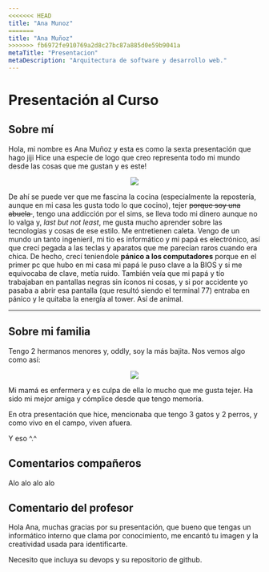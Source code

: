 ```yaml
---
<<<<<<< HEAD
title: "Ana Munoz"
=======
title: "Ana Muñoz"
>>>>>>> fb6972fe910769a2d8c27bc87a885d0e59b9041a
metaTitle: "Presentacion"
metaDescription: "Arquitectura de software y desarrollo web."
---
```


# Presentación al Curso

## Sobre mí ##

Hola, mi nombre es Ana Muñoz y esta es como la sexta presentación que hago jiji
Hice una especie de logo que creo representa todo mi mundo desde las cosas que me gustan y es este!

<center>
<img src= "https://dev.azure.com/anamunoz/c7ce2c27-4f43-4e0a-979a-4a9867719a2f/_apis/git/repositories/71165958-0e52-465f-a70c-5f23cf7e4102/Items?path=%2F.attachments%2F300x300-665de680-2dd3-4d48-b689-1cb7089c8e2a.png&download=false&resolveLfs=true&%24format=octetStream&api-version=5.0-preview.1&sanitize=true&versionDescriptor.version=master"/>
</center>

De ahí se puede ver que me fascina la cocina (especialmente la repostería, aunque en mi casa les gusta todo lo que cocino), tejer <strike> porque soy una abuela </strike>, tengo una addicción por el sims, se lleva todo mi dinero aunque no lo valga y, *last but not least*, me gusta mucho aprender sobre las tecnologías y cosas de ese estilo. Me entretienen caleta. Vengo de un mundo un tanto ingenieril, mi tío es informático y mi papá es electrónico, así que crecí pegada a las teclas y aparatos que me parecían raros cuando era chica. De hecho, crecí teniendole **pánico a los computadores** porque en el primer pc que hubo en mi casa mi papá le puso clave a la BIOS y si me equivocaba de clave, metía ruido. También veía que mi papá y tío trabajaban en pantallas negras sin íconos ni cosas, y si por accidente yo pasaba a abrir esa pantalla (que resultó siendo el terminal 77) entraba en pánico y le quitaba la energía al tower. Así de animal.

---
## Sobre mi familia ##

Tengo 2 hermanos menores y, oddly, soy la más bajita. Nos vemos algo como así:

<center>
<img src= "https://dev.azure.com/anamunoz/c7ce2c27-4f43-4e0a-979a-4a9867719a2f/_apis/git/repositories/71165958-0e52-465f-a70c-5f23cf7e4102/items?path=%2F.attachments%2Flhds.png&versionDescriptor%5BversionOptions%5D=0&versionDescriptor%5BversionType%5D=0&versionDescriptor%5Bversion%5D=master&resolveLfs=true&%24format=octetStream&api-version=5.0"/>
</center>

Mi mamá es enfermera y es culpa de ella lo mucho que me gusta tejer. Ha sido mi mejor amiga y cómplice desde que tengo memoria.

En otra presentación que hice, mencionaba que tengo 3 gatos y 2 perros, y como vivo en el campo, viven afuera.

Y eso ^.^

## Comentarios compañeros

Alo alo alo alo 


## Comentario del profesor
Hola Ana, muchas gracias por su presentación, que bueno que tengas un informático interno que clama por conocimiento, me encantó tu imagen y la creatividad usada para identificarte.

Necesito que incluya su devops y su repositorio de github. 



